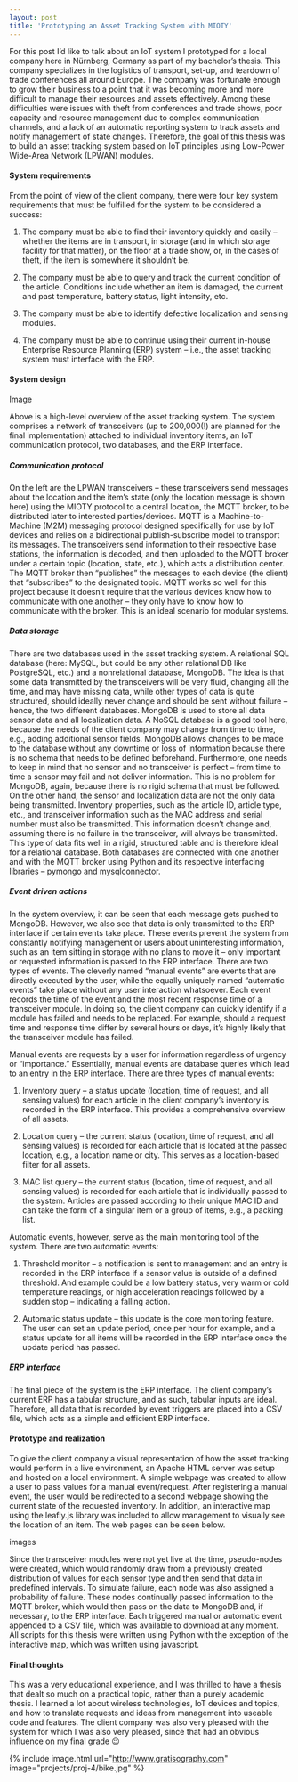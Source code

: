 ```yaml
---
layout: post
title: 'Prototyping an Asset Tracking System with MIOTY'
---
```


For this post I’d like to talk about an IoT system I prototyped for a local company here in Nürnberg, Germany as part of my bachelor’s thesis. This company specializes in the logistics of transport, set-up, and teardown of trade conferences all around Europe. The company was fortunate enough to grow their business to a point that it was becoming more and more difficult to manage their resources and assets effectively. Among these difficulties were issues with theft from conferences and trade shows, poor capacity and resource management due to complex communication channels, and a lack of an automatic reporting system to track assets and notify management of state changes. Therefore, the goal of this thesis was to build an asset tracking system based on IoT principles using Low-Power Wide-Area Network (LPWAN) modules. 


#### System requirements

From the point of view of the client company, there were four key system requirements that must be fulfilled for the system to be considered a success:

1.	The company must be able to find their inventory quickly and easily – whether the items are in transport, in storage (and in which storage facility for that matter), on the floor at a trade show, or, in the cases of theft, if the item is somewhere it shouldn’t be.

2.	The company must be able to query and track the current condition of the article. Conditions include whether an item is damaged, the current and past temperature, battery status, light intensity, etc.

3.	The company must be able to identify defective localization and sensing modules.

4.	The company must be able to continue using their current in-house Enterprise Resource Planning (ERP) system – i.e., the asset tracking system must interface with the ERP.

#### System design

Image 

Above is a high-level overview of the asset tracking system. The system comprises a network of transceivers (up to 200,000(!) are planned for the final implementation) attached to individual inventory items, an IoT communication protocol, two databases, and the ERP interface. 

##### Communication protocol

On the left are the LPWAN transceivers – these transceivers send messages about the location and the item’s state (only the location message is shown here) using the MIOTY protocol to a central location, the MQTT broker, to be distributed later to interested parties/devices. MQTT is a Machine-to-Machine (M2M) messaging protocol designed specifically for use by IoT devices and relies on a bidirectional publish-subscribe model to transport its messages. The transceivers send information to their respective base stations, the information is decoded, and then uploaded to the MQTT broker under a certain topic (location, state, etc.), which acts a distribution center. The MQTT broker then “publishes” the messages to each device (the client) that “subscribes” to the designated topic. MQTT works so well for this project because it doesn’t require that the various devices know how to communicate with one another – they only have to know how to communicate with the broker. This is an ideal scenario for modular systems. 

##### Data storage

There are two databases used in the asset tracking system. A relational SQL database (here: MySQL, but could be any other relational DB like PostgreSQL, etc.) and a nonrelational database, MongoDB. The idea is that some data transmitted by the transceivers will be very fluid, changing all the time, and may have missing data, while other types of data is quite structured, should ideally never change and should be sent without failure – hence, the two different databases. MongoDB is used to store all data sensor data and all localization data. A NoSQL database is a good tool here, because the needs of the client company may change from time to time, e.g., adding additional sensor fields. MongoDB allows changes to be made to the database without any downtime or loss of information because there is no schema that needs to be defined beforehand. Furthermore, one needs to keep in mind that no sensor and no transceiver is perfect – from time to time a sensor may fail and not deliver information. This is no problem for MongoDB, again, because there is no rigid schema that must be followed. On the other hand, the sensor and localization data are not the only data being transmitted. Inventory properties, such as the article ID, article type, etc., and transceiver information such as the MAC address and serial number must also be transmitted. This information doesn’t change and, assuming there is no failure in the transceiver, will always be transmitted. This type of data fits well in a rigid, structured table and is therefore ideal for a relational database. Both databases are connected with one another and with the MQTT broker using Python and its respective interfacing libraries – pymongo and mysqlconnector. 

##### Event driven actions

In the system overview, it can be seen that each message gets pushed to MongoDB. However, we also see that data is only transmitted to the ERP interface if certain events take place. These events prevent the system from constantly notifying management or users about uninteresting information, such as an item sitting in storage with no plans to move it – only important or requested information is passed to the ERP interface. There are two types of events. The cleverly named “manual events” are events that are directly executed by the user, while the equally uniquely named “automatic events” take place without any user interaction whatsoever. Each event records the time of the event and the most recent response time of a transceiver module. In doing so, the client company can quickly identify if a module has failed and needs to be replaced. For example, should a request time and response time differ by several hours or days, it’s highly likely that the transceiver module has failed.

Manual events are requests by a user for information regardless of urgency or “importance.” Essentially, manual events are database queries which lead to an entry in the ERP interface. There are three types of manual events:

1.	Inventory query – a status update (location, time of request, and all sensing values) for each article in the client company’s inventory is recorded in the ERP interface. This provides a comprehensive overview of all assets.

2.	Location query – the current status (location, time of request, and all sensing values) is recorded for each article that is located at the passed location, e.g., a location name or city. This serves as a location-based filter for all assets.

3.	MAC list query – the current status (location, time of request, and all sensing values) is recorded for each article that is individually passed to the system. Articles are passed according to their unique MAC ID and can take the form of a singular item or a group of items, e.g., a packing list. 


Automatic events, however, serve as the main monitoring tool of the system. There are two automatic events:

1.	Threshold monitor – a notification is sent to management and an entry is recorded in the ERP interface if a sensor value is outside of a defined threshold. And example could be a low battery status, very warm or cold temperature readings, or high acceleration readings followed by a sudden stop – indicating a falling action.

2.	Automatic status update – this update is the core monitoring feature. The user can set an update period, once per hour for example, and a status update for all items will be recorded in the ERP interface once the update period has passed. 

##### ERP interface

The final piece of the system is the ERP interface. The client company’s current ERP has a tabular structure, and as such, tabular inputs are ideal. Therefore, all data that is recorded by event triggers are placed into a CSV file, which acts as a simple and efficient ERP interface.

#### Prototype and realization

To give the client company a visual representation of how the asset tracking would perform in a live environment, an Apache HTML server was setup and hosted on a local environment. A simple webpage was created to allow a user to pass values for a manual event/request. After registering a manual event, the user would be redirected to a second webpage showing the current state of the requested inventory. In addition, an interactive map using the leafly.js library was included to allow management to visually see the location of an item. The web pages can be seen below.

images

Since the transceiver modules were not yet live at the time, pseudo-nodes were created, which would randomly draw from a previously created distribution of values for each sensor type and then send that data in predefined intervals. To simulate failure, each node was also assigned a probability of failure. These nodes continually passed information to the MQTT broker, which would then pass on the data to MongoDB and, if necessary, to the ERP interface. Each triggered manual or automatic event appended to a CSV file, which was available to download at any moment. All scripts for this thesis were written using Python with the exception of the interactive map, which was written using javascript. 

#### Final thoughts
This was a very educational experience, and I was thrilled to have a thesis that dealt so much on a practical topic, rather than a purely academic thesis. I learned a lot about wireless technologies, IoT devices and topics, and how to translate requests and ideas from management into useable code and features. The client company was also very pleased with the system for which I was also very pleased, since that had an obvious influence on my final grade 😉


{% include image.html url="http://www.gratisography.com" image="projects/proj-4/bike.jpg" %}
